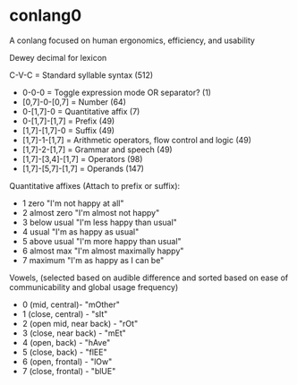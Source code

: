 # conlang0
A conlang focused on human ergonomics, efficiency, and usability

Dewey decimal for lexicon

C-V-C = Standard syllable syntax	(512)

- 0-0-0 = Toggle expression mode OR separator? (1)
- [0,7]-0-[0,7] = Number	(64)
- 0-[1,7]-0 = Quantitative affix (7)
- 0-[1,7]-[1,7] = Prefix	(49)
- [1,7]-[1,7]-0 = Suffix	(49)
- [1,7]-1-[1,7] = Arithmetic operators, flow control and logic (49)
- [1,7]-2-[1,7] = Grammar and speech (49)
- [1,7]-[3,4]-[1,7] = Operators (98)
- [1,7]-[5,7]-[1,7] = Operands (147)

Quantitative affixes (Attach to prefix or suffix):

- 1	zero		"I'm not happy at all"
- 2	almost zero	"I'm almost not happy"
- 3	below usual	"I'm less happy than usual"
- 4	usual		"I'm as happy as usual"
- 5	above usual	"I'm more happy than usual"
- 6	almost max	"I'm almost maximally happy"
- 7	maximum		"I'm as happy as I can be"

Vowels, (selected based on audible difference and sorted based on ease of communicability and global usage frequency)

- 0 (mid, central)- "mOther"
- 1 (close, central) - "sIt"
- 2 (open mid, near back) - "rOt"
- 3	(close, near back) - "mEt"  
- 4 (open, back) - "hAve"   
- 5 (close, back) - "flEE"
- 6 (open, frontal) - "lOw" 
- 7 (close, frontal) - "blUE"  
